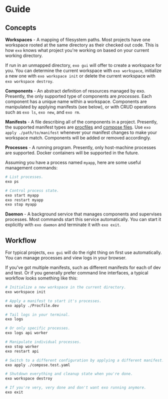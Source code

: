 # Guide

## Concepts

**Workspaces** - A mapping of filesystem paths. Most projects have one
workspace rooted at the same directory as their checked out code. This is how
`exo` knows what project you're working on based on your current working
directory.

If run in an unmapped directory, `exo gui` will offer to create a workspace for
you. You can determine the current workspace with `exo workspace`, initialize a
new one with `exo workspace init` or delete the current workspace with
`exo workspace destroy`.

**Components** - An abstract definition of resources managed by exo. Presently,
the only supported type of components are _processes_. Each component has a
unique name within a workspace. Components are manipulated by applying
manifests (see below), or with CRUD operations such as `exo ls`, `exo new`, and
`exo rm`.

**Manifests** - A file describing all of the components in a project.
Presently, the supported manifest types are [procfiles](./procfiles.md) and
[compose files](./compose.md). Use `exo apply ./path/to/manifest` whenever your
manifest changes to make your workspace match. Components will be added or
removed accordingly.

**Processes** - A running program. Presently, only host-machine processes are
supported. Docker containers will be supported in the future.

Assuming you have a process named `myapp`, here are some useful management
commands:

```bash
# List processes.
exo ps

# Control process state.
exo start myapp
exo restart myapp
exo stop myapp
```

**Daemon** - A background service that manages components and supervises
processes. Most commands start this service automatically. You can start it
explicitly with `exo daemon` and terminate it with `exo exit`.

## Workflow

For typical projects, `exo gui` will do the right thing on first use
automatically. You can manage processes and view logs in your browser.

If you've got multiple manifests, such as different manifests for each of dev
and test. Or if you generally prefer command line interfaces, a typical
workflow looks something like this:

```bash
# Initialize a new workspace in the current directory.
exo workspace init

# Apply a manifest to start it's processes.
exo apply ./Procfile.dev

# Tail logs in your terminal.
exo logs

# Or only specific processes.
exo logs api worker

# Manipulate individual processes.
exo stop worker
exo restart api

# Switch to a different configuration by applying a different manifest.
exo apply ./compose.test.yaml

# Shutdown everything and cleanup state when you're done.
exo workspace destroy

# If you're very, very done and don't want exo running anymore.
exo exit
```

